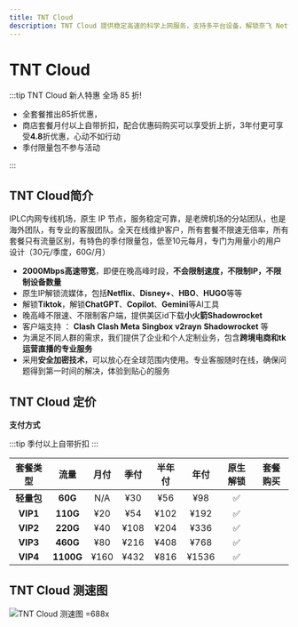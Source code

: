 ```yaml
---
title: TNT Cloud
description: TNT Cloud 提供稳定高速的科学上网服务，支持多平台设备，解锁奈飞 Netflix、HBO Max、Disney+ 等主流流媒体，适用于出国服务、流媒体加速以及个人和企业定制化解决方案，保障连接安全稳定，畅享高速体验。
---
```


# TNT Cloud

<!--@include: ./tip.md-->

:::tip TNT Cloud 新人特惠 全场 85 折!

- 全套餐推出85折优惠，<Copy type="tip" label="点击复制优惠码: TNT85" text="TNT85" bold />
- 商店套餐月付以上自带折扣，配合优惠码购买可以享受折上折，3年付更可享受**4.8**折优惠，心动不如行动
- 季付限量包不参与活动

:::

<Links
  :grid="2"
  :items="[
    {
      image: { src: 'https://i.theojs.cn/docs/TNT.webp', crop: true },
      name: 'TNT Cloud 新人特惠 全场 85 折!',
      desc: `全套餐推出85折优惠，优惠码<span class='promo-text'> xmfxmf7 </span>`,
      link: 'https://itheo.top/tnt',
      rel: 'sponsored noreferrer'
    }
  ]"
/>

## TNT Cloud简介 <Pill :image="{ src: 'https://i.theojs.cn/docs/TNT.webp', crop: true }" name="TNT Cloud官网" link="https://itheo.top/tnt" rel="sponsored noreferrer" /><Copy type="tip" label="点击复制优惠码: TNT85" text="TNT85" bold />

IPLC内网专线机场，原生 IP 节点，服务稳定可靠，是老牌机场的分站团队，也是海外团队，有专业的客服团队。全天在线维护客户，所有套餐不限速无倍率，所有套餐只有流量区别，有特色的季付限量包，低至10元每月，专门为用量小的用户设计（30元/季度，60G/月）

- **2000Mbps高速带宽**，即便在晚高峰时段，**不会限制速度，不限制IP，不限制设备数量**
- 原生IP解锁流媒体，包括**Netflix**、**Disney+**、**HBO**、**HUGO**等等
- 解锁**Tiktok**，解锁**ChatGPT**、**Copilot**、**Gemini**等AI工具
- 晚高峰不限速、不限制客户端，提供美区id下载**小火箭Shadowrocket**
- 客户端支持 ： **Clash** **Clash Meta** **Singbox** **v2rayn** **Shadowrocket** 等
- 为满足不同人群的需求，我们提供了企业和个人定制业务，包含**跨境电商和tk运营直播的专业服务**
- 采用**安全加密技术**，可以放心在全球范围内使用。专业客服随时在线，确保问题得到第一时间的解决，体验到贴心的服务

## TNT Cloud 定价

**支付方式** <pill :icon="{ icon: 'bi:alipay', color: '#1677ff' }" name="支付宝" /><pill :icon="{ icon: 'ri:wechat-pay-fill', color: '#07C160' }" name="微信支付" /><pill icon="cryptocurrency-color:usdt" name="USDT" />

:::tip
季付以上自带折扣
:::

|  套餐类型  |   流量    | 月付 | 季付 | 半年付 | 年付  | 原生解锁 |                                                    套餐购买                                                    |
| :--------: | :-------: | :--: | :--: | :----: | :---: | :------: | :------------------------------------------------------------------------------------------------------------: |
| **轻量包** |  **60G**  | N/A  | ¥30  |  ¥56   |  ¥98  |    ✅    | <Pill icon="mdi:arrow-right-circle" name="立即购买" link="https://itheo.top/tnt" rel="sponsored noreferrer" /> |
|  **VIP1**  | **110G**  | ¥20  | ¥54  |  ¥102  | ¥192  |    ✅    | <Pill icon="mdi:arrow-right-circle" name="立即购买" link="https://itheo.top/tnt" rel="sponsored noreferrer" /> |
|  **VIP2**  | **220G**  | ¥40  | ¥108 |  ¥204  | ¥336  |    ✅    | <Pill icon="mdi:arrow-right-circle" name="立即购买" link="https://itheo.top/tnt" rel="sponsored noreferrer" /> |
|  **VIP3**  | **460G**  | ¥80  | ¥216 |  ¥408  | ¥768  |    ✅    | <Pill icon="mdi:arrow-right-circle" name="立即购买" link="https://itheo.top/tnt" rel="sponsored noreferrer" /> |
|  **VIP4**  | **1100G** | ¥160 | ¥432 |  ¥816  | ¥1536 |    ✅    | <Pill icon="mdi:arrow-right-circle" name="立即购买" link="https://itheo.top/tnt" rel="sponsored noreferrer" /> |

## TNT Cloud 测速图

![TNT Cloud 测速图 =688x](https://i.theojs.cn/airport/tnt.webp)
